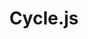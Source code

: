 ---
codehost: https://github.com/https://github.com/cyclejs
logohandle: js_cyclejs
sort: cyclejs
title: Cycle.js
website: https://cycle.js.org/
---